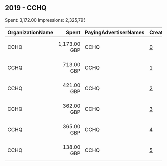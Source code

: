 ## 2019 - CCHQ 
Spent: 3,172.00
Impressions: 2,325,795

|OrganizationName|Spent|PayingAdvertiserNames|CreativeUrls|Impressions|Genders|AgeBrackets|CountryCodes|BillingAddresses|CandidateBallotInformation|
|:---|---:|:---|:---|---:|:---|:---|:---|:---|:---|
|CCHQ|1,173.00 GBP|CCHQ|[0](https://www.snap.com/political-ads/asset/a34fe4b134b10c378a23c76f2c223398aa1c16ecdf433438b6d69dfa48901465?mediaType=mp4)|862,207||18+|united kingdom|"4 Matthew Parker Street,London,SW1H 9HQ,GB"|Boris Johnson|
|CCHQ|713.00 GBP|CCHQ|[1](https://www.snap.com/political-ads/asset/be71e9f11b1dd3bd5f545ae83f472836ec8649743ff3a6e2b3ab855e5b7f0faa?mediaType=mp4)|540,411||18+|united kingdom|"4 Matthew Parker Street,London,SW1H 9HQ,GB"|Boris Johnson|
|CCHQ|421.00 GBP|CCHQ|[2](https://www.snap.com/political-ads/asset/ee39c4205471a6ffa00c1091b4bd39833e70a7fff1a9b2c2d51fc98bc2fe41fa?mediaType=mp4)|289,473||18+|united kingdom|"4 Matthew Parker Street,London,SW1H 9HQ,GB"|Boris Johnson|
|CCHQ|362.00 GBP|CCHQ|[3](https://www.snap.com/political-ads/asset/9cd7628f0fba80ab04f8f93e932f0434abb092e6b1abd0b428d7cf6c79c031dd?mediaType=mp4)|270,251||18+|united kingdom|"4 Matthew Parker Street,London,SW1H 9HQ,GB"|Boris Johnson|
|CCHQ|365.00 GBP|CCHQ|[4](https://www.snap.com/political-ads/asset/33ef316dd9c74668da3a80a797088f87916e1dcbf6df98cabe9c4df370f5d8c9?mediaType=mp4)|261,996||18+|united kingdom|"4 Matthew Parker Street,London,SW1H 9HQ,GB"|Boris Johnson|
|CCHQ|138.00 GBP|CCHQ|[5](https://www.snap.com/political-ads/asset/be71e9f11b1dd3bd5f545ae83f472836ec8649743ff3a6e2b3ab855e5b7f0faa?mediaType=mp4)|101,457||18+|united kingdom|"4 Matthew Parker Street,London,SW1H 9HQ,GB"|Boris Johnson|
